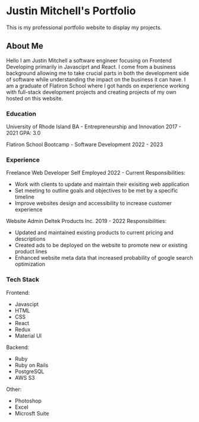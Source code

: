 # Justin Mitchell's Portfolio

This is my professional portfolio website to display my projects. 

## About Me

Hello I am Justin Mitchell a software engineer focusing on Frontend Developing primarily in Javasciprt and React. I come from a business background allowing me to take crucial parts in both the development side of software while understanding the impact on the business it can have. I am a graduate of Flatiron School where I got hands on experience working with full-stack development projects and creating projects of my own hosted on this website.

### Education 

University of Rhode Island 
BA - Entrepreneurship and Innovation 
2017 - 2021
GPA: 3.0

Flatiron School 
Bootcamp - Software Development 
2022 - 2023

### Experience 

Freelance Web Developer 
Self Employed 
2022 - Current 
Responsibilities: 
- Work with clients to update and maintain their exisiting web application 
- Set meeting to outline goals and objectives to be met by a specific timeline
- Improve websites design and accessibility to increase customer experience

Website Admin 
Deltek Products Inc.
2019 - 2022
Responsibilities: 
- Updated and maintained existing products to current pricing and descriptions
- Created ads to be deployed on the website to promote new or existing product lines
- Enhanced website meta data that increased probability of google search optimization

### Tech Stack 

Frontend: 

- Javascipt
- HTML 
- CSS
- React 
- Redux 
- Material UI

Backend: 
- Ruby 
- Ruby on Rails 
- PostgreSQL
- AWS S3

Other: 
- Photoshop 
- Excel 
- Microsft Suite 

